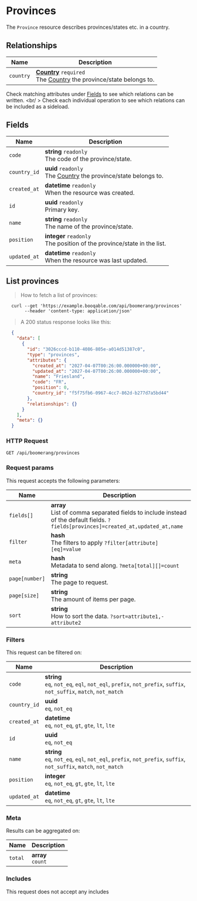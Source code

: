 # Provinces

The `Province` resource describes provinces/states etc. in a country.

## Relationships
Name | Description
-- | --
`country` | **[Country](#countries)** `required`<br>The [Country](#countries) the province/state belongs to.


Check matching attributes under [Fields](#provinces-fields) to see which relations can be written.
<br/ >
Check each individual operation to see which relations can be included as a sideload.
## Fields

 Name | Description
-- | --
`code` | **string** `readonly`<br>The code of the province/state.
`country_id` | **uuid** `readonly`<br>The [Country](#countries) the province/state belongs to.
`created_at` | **datetime** `readonly`<br>When the resource was created.
`id` | **uuid** `readonly`<br>Primary key.
`name` | **string** `readonly`<br>The name of the province/state.
`position` | **integer** `readonly`<br>The position of the province/state in the list.
`updated_at` | **datetime** `readonly`<br>When the resource was last updated.


## List provinces


> How to fetch a list of provinces:

```shell
  curl --get 'https://example.booqable.com/api/boomerang/provinces'
       --header 'content-type: application/json'
```

> A 200 status response looks like this:

```json
  {
    "data": [
      {
        "id": "3026cccd-b110-4086-805e-a014d51387c0",
        "type": "provinces",
        "attributes": {
          "created_at": "2027-04-07T00:26:00.000000+00:00",
          "updated_at": "2027-04-07T00:26:00.000000+00:00",
          "name": "Friesland",
          "code": "FR",
          "position": 0,
          "country_id": "f5f75fb6-0967-4cc7-862d-b277d7a5bd44"
        },
        "relationships": {}
      }
    ],
    "meta": {}
  }
```

### HTTP Request

`GET /api/boomerang/provinces`

### Request params

This request accepts the following parameters:

Name | Description
-- | --
`fields[]` | **array** <br>List of comma separated fields to include instead of the default fields. `?fields[provinces]=created_at,updated_at,name`
`filter` | **hash** <br>The filters to apply `?filter[attribute][eq]=value`
`meta` | **hash** <br>Metadata to send along. `?meta[total][]=count`
`page[number]` | **string** <br>The page to request.
`page[size]` | **string** <br>The amount of items per page.
`sort` | **string** <br>How to sort the data. `?sort=attribute1,-attribute2`


### Filters

This request can be filtered on:

Name | Description
-- | --
`code` | **string** <br>`eq`, `not_eq`, `eql`, `not_eql`, `prefix`, `not_prefix`, `suffix`, `not_suffix`, `match`, `not_match`
`country_id` | **uuid** <br>`eq`, `not_eq`
`created_at` | **datetime** <br>`eq`, `not_eq`, `gt`, `gte`, `lt`, `lte`
`id` | **uuid** <br>`eq`, `not_eq`
`name` | **string** <br>`eq`, `not_eq`, `eql`, `not_eql`, `prefix`, `not_prefix`, `suffix`, `not_suffix`, `match`, `not_match`
`position` | **integer** <br>`eq`, `not_eq`, `gt`, `gte`, `lt`, `lte`
`updated_at` | **datetime** <br>`eq`, `not_eq`, `gt`, `gte`, `lt`, `lte`


### Meta

Results can be aggregated on:

Name | Description
-- | --
`total` | **array** <br>`count`


### Includes

This request does not accept any includes